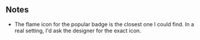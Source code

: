 ## Notes

- The flame icon for the popular badge is the closest one I could find. In a real setting, I'd ask the designer for the exact icon.

